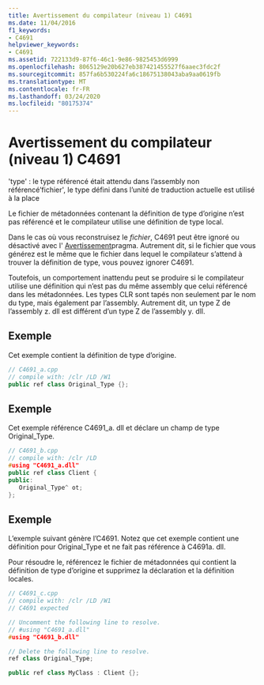```yaml
---
title: Avertissement du compilateur (niveau 1) C4691
ms.date: 11/04/2016
f1_keywords:
- C4691
helpviewer_keywords:
- C4691
ms.assetid: 722133d9-87f6-46c1-9e86-9825453d6999
ms.openlocfilehash: 8065129e20b627eb387421455527f6aaec3fdc2f
ms.sourcegitcommit: 857fa6b530224fa6c18675138043aba9aa0619fb
ms.translationtype: MT
ms.contentlocale: fr-FR
ms.lasthandoff: 03/24/2020
ms.locfileid: "80175374"
---
```

# <a name="compiler-warning-level-1-c4691"></a>Avertissement du compilateur (niveau 1) C4691

'type' : le type référencé était attendu dans l’assembly non référencé’fichier', le type défini dans l’unité de traduction actuelle est utilisé à la place

Le fichier de métadonnées contenant la définition de type d’origine n’est pas référencé et le compilateur utilise une définition de type local.

Dans le cas où vous reconstruisez le *fichier*, C4691 peut être ignoré ou désactivé avec l' [Avertissement](../../preprocessor/warning.md)pragma.  Autrement dit, si le fichier que vous générez est le même que le fichier dans lequel le compilateur s’attend à trouver la définition de type, vous pouvez ignorer C4691.

Toutefois, un comportement inattendu peut se produire si le compilateur utilise une définition qui n’est pas du même assembly que celui référencé dans les métadonnées. Les types CLR sont tapés non seulement par le nom du type, mais également par l’assembly.  Autrement dit, un type Z de l’assembly z. dll est différent d’un type Z de l’assembly y. dll.

## <a name="example"></a>Exemple

Cet exemple contient la définition de type d’origine.

```cpp
// C4691_a.cpp
// compile with: /clr /LD /W1
public ref class Original_Type {};
```

## <a name="example"></a>Exemple

Cet exemple référence C4691_a. dll et déclare un champ de type Original_Type.

```cpp
// C4691_b.cpp
// compile with: /clr /LD
#using "C4691_a.dll"
public ref class Client {
public:
   Original_Type^ ot;
};
```

## <a name="example"></a>Exemple

L’exemple suivant génère l’C4691.  Notez que cet exemple contient une définition pour Original_Type et ne fait pas référence à C4691a. dll.

Pour résoudre le, référencez le fichier de métadonnées qui contient la définition de type d’origine et supprimez la déclaration et la définition locales.

```cpp
// C4691_c.cpp
// compile with: /clr /LD /W1
// C4691 expected

// Uncomment the following line to resolve.
// #using "C4691_a.dll"
#using "C4691_b.dll"

// Delete the following line to resolve.
ref class Original_Type;

public ref class MyClass : Client {};
```
